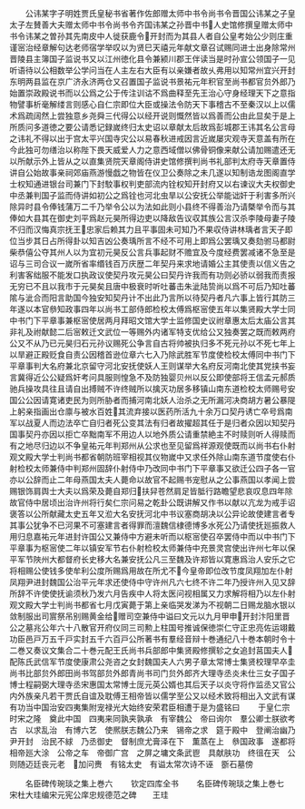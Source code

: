 <!-- { "loadSidebar": true } -->
　　公讳某字子明姓贾氏皇秘书省著作佐郎赠太师中书令尚书令晋国公讳某之子皇太子左賛善大夫赠太师中书令尚书令齐国讳某之孙晋中书人史馆修撰皇赠太师中书令讳某之曽孙其先南皮中人徙获鹿令开封而为其县人者自公皇考始公少则庄重谨宻治经章解句达老师宿学举叹以为贤巳天禧元年献文章召试赐同进士出身除常州晋陵县主簿国子监说书又以江州徳化县令兼颍川郡王伴读当是时孙宣公领国子一见听语待以公相数举公学问当在人主左右大臣有以亲嫌者故乆弗用以知常州宜兴开封东明两县监在京广济永济两仓又召置国子监说书景祐元年积官至尚书都官贠外郎乃始置崇政殿说书而以公爲之公于传注训诂不爲曲释至先王治心守身经理天下之意指物譬事析毫解缕言则感心自仁宗即位大臣或操法令防天下事稽古不至秦汉以上以儒术爲疏阔然上尝独意乡尧舜三代得公以经开说则慨然皆以爲善而公由此显矣于是上所质问多道徳之要公请悉记録嵗终归太史诏以章献太后故爲彭城郡王讳其名公言母之讳礼不得以出于宫太平兴国寺灾公以易春秋进戒因言近嵗屡灾观寺天意盖有所在今此独可勿缮治以称陛下畏天威爱人力之意西域僧以佛骨铜像来献公请加赐遣还无以所献示外上皆从之以直集贤院天章阁侍讲史馆修撰判尚书礼部判太府寺天章置侍讲自公始故事亲祠郊庙燕游慢戯之物皆在仪卫公奏除之未几遂以知制诰龙图阁直学士权知通进银台司兼门下封駮事权判吏部流内铨权知开封府又以右谏议大夫权御史中丞兼判国子监而侍讲如初公之爲铨也河北虫旱以公安抚公举能诎奸于利害多所兴除异时县令俸钱蒲万二千乃举令公以为法如此则小县终不得善治乃请槩举令而与其俸如大县其在御史刘平爲赵元昊所得边吏以降敌告议収其族公言汉杀李陵母妻子陵不归而汉悔真宗抚王忠家后赖其力且平事固未可知乃不果収侍讲林瑀者言天子即位当步其日占所得卦以知吉凶公奏瑀所言不经不可用上即爲公罢瑀又奏劾驸马都尉柴恭僖公夺其州人以为宜初元昊反公言兵事起财不赡宜及今度经费罢减诸不急至是诏与三司合议一嵗所省率缗钱百万庆歴二年契丹来求地请婚公主其使责以信义告之利害客绌服不能发口执政议使契丹攻元昊公曰契丹许我而有功则必骄以弱我而责报无穷已不且以我市于元昊矣且唐中极衰时听吐蕃击朱泚陆贽尚以爲不可后乃知吐蕃隂与泚合而阳言助国今独安知契丹计不出此乃言所以待契丹者凡六事上皆行其防三年遂以本官叅知政事四年以尚书工部侍郎检校太傅爲枢宻使五年以集贤殿大学士同中书门下平章事兼枢宻使居两月拜昭文馆大学士监修国史议祔章惠太后太庙公言其非礼及祔献懿二后宻敕迁文武位一等赐外内诸军特支优给公又独奏罢之既而敕两府公又不从乃已元昊归石元孙议赐死公争言自古将帅被执归多不死元孙以不死七年上以旱避正殿贬食自责公因稽首逊位章六七入乃除武胜军节度使检校太傅同中书门下平章事判大名府兼北京留守河北安抚使妖人王则谋举大名府反河南北使其党挟书妄言冀得近公公疑爲奸考问具服则惶急不及防独婴贝州以反公即使部将王信孟元郝质驰兵操攻具往且请自出搏贼不许终贼所以擒灭功居多移镇山南东道检校太师赐号安国公公因请寛诸吏民为则所胁者而捕河南北妖人治杀之无所漏河决商胡方暑公暴隄上躬亲指画出仓廪与被水百姓其流弃接以医药所活九十余万口契丹诱亡卒号爲南军以战夏人而边法卒亡自归者死公变其法有归者故擢超其任于是归者众因以知契丹国事契丹亦因以拒亡卒黜南军不用边人以地外质公请重禁絶主不时赎则听人得赎而有之地尽归边以不争皇祐元年判郑州从公求也至见留爲祥源观使既而以尚书右仆射观文殿大学士判尚书都省朝防班宰相视其仪物嵗中又求任外除山南东道节度使右仆射检校太师兼侍中判郑州固辞仆射侍中乃改同中书门下平章事又欲迁公四子各一官亦以公辞而止二年母燕国太夫人薨命以故官不起赐书宠慰从之公事燕国以孝闻上尝赐银饰肩舆士大夫以爲荣及薨自郑归扶舁苍然肩足皆胝行路瞻望悲哀叹息四年除故官侍中居顷出治许州将行矣仁宗问易之乾卦公既讲解又作书以献以亢龙为戒手诏褒答以公所献藏太史五年又涖大名安抚河北中书议塞商胡决以公异论故使建言者专其事公犹争不已河果不可塞建言者得罪而澶魏信棣德博多水死公乃请使抚廵振救人用归息嘉祐元年进封许国公又兼侍中方避未听而以枢宻使召卒罢侍中而以中书门下平章事为枢宻使二年以镇安军节右仆射检校太师兼侍中充景灵宫使出许州七年以保平军节陜州大都督府长史移大名兼安抚公凡三至魏及许郑皆以寛惠爲治人安乐之它将相赐公使钱多使牟利公度所赐爲用故在所尤不今皇帝即位改节度凤翔加左仆射凤翔尹进封魏国公治平元年求还使侍中守许州凡六七终不许二年乃授许州入见又辞所辞不许使使抚谕须秋乃发六月告疾中人将太医问视相属又力求解将相乃以左仆射观文殿大学士判尚书都省七月戊寅薨于第上亲临哭发涕为不视朝二日赐龙脑水银以敛制服出司賔祭吊别赐黄金给赠司空兼侍中谥曰文元以九月甲申开封汴阳里晋公之墓兆公年六十八散官开府仪同三司勲上柱国号推诚保徳崇仁守正忠亮佐运翊戴功臣邑戸万五千戸实封五千六百戸公所著书有羣经音辩十巻通纪八十巻本朝时令十二巻又奏议文集合二十巻元配王氏尚书兵部郎中集贤殿修撰轸之女追封莒国夫人配陈氏武信军节度使康肃公尧咨之女封魏国夫人六男子章太常博士集贤校理早卒圭尚书比部贠外郎田尚书驾部贠外郎青尚书司门贠外郎齐大理寺丞炎未仕三女子国子博士程嗣弼大理寺丞宋惠国太常博士厐元英公婿也其后天子以炎守将作监丞又官公内外族亲凡若干贾氏自谊及耽傅王相帝皆以儒学至公又以经术致将相出入文武有谋有功当中国治安四夷集附宠禄光大始终安荣君臣相遭于是为盛铭曰
　　于皇仁宗　时宋之隆　奠此中国　四夷来同孰夹孰承　有宰魏公　帝曰询尔　羣公卿士朕欲考古　以求乱治　有博六艺　使熈朕志魏公乃来　锡帝之求　筵于殿中　登阐治幽乃尹开封　治民不絿　乃丞御史　督制庶尤膏泽在下　薫蒸在上　叅国政事　遂都将相帝廵大涂　公帝之车　帝御广宫　之屏之墉文条武鬯　具献肤功　终徂在天　公则随迈廷丧元老　加问赉　有铭太史　有谥太常次诗不诬　斵石墓傍







　　名臣碑传琬琰之集上巻六
　　钦定四库全书
　　名臣碑传琬琰之集上巻七　　宋杜大珪编宋元宪公庠忠规德范之碑　　王珪
